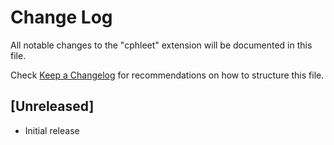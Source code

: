# Change Log

All notable changes to the "cphleet" extension will be documented in this file.

Check [Keep a Changelog](http://keepachangelog.com/) for recommendations on how to structure this file.

## [Unreleased]

- Initial release